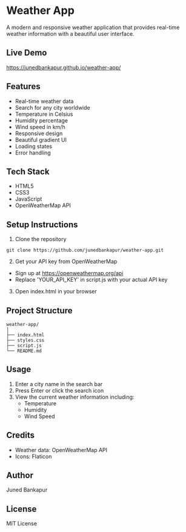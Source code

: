 # Weather App

A modern and responsive weather application that provides real-time weather information with a beautiful user interface.

## Live Demo
https://junedbankapur.github.io/weather-app/

## Features
- Real-time weather data
- Search for any city worldwide
- Temperature in Celsius
- Humidity percentage
- Wind speed in km/h
- Responsive design
- Beautiful gradient UI
- Loading states
- Error handling

## Tech Stack
- HTML5
- CSS3
- JavaScript
- OpenWeatherMap API

## Setup Instructions
1. Clone the repository
```
git clone https://github.com/junedbankapur/weather-app.git
```

2. Get your API key from OpenWeatherMap
- Sign up at https://openweathermap.org/api
- Replace 'YOUR_API_KEY' in script.js with your actual API key

3. Open index.html in your browser

## Project Structure
```
weather-app/
│
├── index.html
├── styles.css
├── script.js
└── README.md
```

## Usage
1. Enter a city name in the search bar
2. Press Enter or click the search icon
3. View the current weather information including:
   - Temperature
   - Humidity
   - Wind Speed

## Credits
- Weather data: OpenWeatherMap API
- Icons: Flaticon

## Author
Juned Bankapur

## License
MIT License

